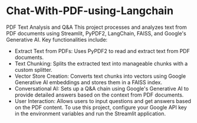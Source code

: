 # Chat-With-PDF-using-Langchain

PDF Text Analysis and Q&A
This project processes and analyzes text from PDF documents using Streamlit, PyPDF2, LangChain, FAISS, and Google's Generative AI. Key functionalities include:
- Extract Text from PDFs: Uses PyPDF2 to read and extract text from PDF documents.
- Text Chunking: Splits the extracted text into manageable chunks with a custom splitter.
- Vector Store Creation: Converts text chunks into vectors using Google Generative AI embeddings and stores them in a FAISS index.
- Conversational AI: Sets up a Q&A chain using Google's Generative AI to provide detailed answers based on the context from PDF documents.
- User Interaction: Allows users to input questions and get answers based on the PDF content.
To use this project, configure your Google API key in the environment variables and run the Streamlit application.

